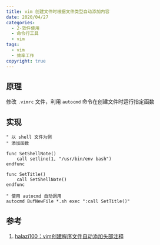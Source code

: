 ```yaml
---
title: vim 创建文件时根据文件类型自动添加内容
date: 2020/04/27
categories:
  - 2-软件使用
  - 命令行工具
  - vim
tags:
  - vim
  - 效率工作
copyright: true
---
```


## 原理

修改 `.vimrc` 文件，利用 `autocmd` 命令在创建文件时运行指定函数

## 实现

```
" 以 shell 文件为例
" 添加函数

func SetShellNote()
    call setline(1, "/usr/bin/env bash")
endfunc

func SetTitle()
    call SetShellNote()
endfunc

" 使用 autocmd 自动调用
autocmd BufNewFile *.sh exec ":call SetTitle()"
```

## 参考

1. [halazi100：vim创建程序文件自动添加头部注释][1]

[1]: https://blog.csdn.net/halazi100/article/details/78245725
